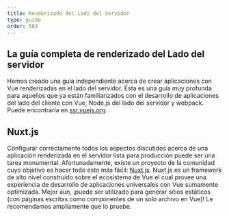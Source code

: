 ```yaml
---
title: Renderizado del Lado del Servidor
type: guide
order: 503
---
```


## La guía completa de renderizado del Lado del servidor

Hemos creado una guía independiente acerca de crear aplicaciones con Vue renderizadas en el lado del servidor. Ésta es una guía muy profunda para aquellos que ya están familiarizados con el desarrollo de aplicaciones del lado del cliente con Vue, Node.js del lado del servidor y webpack. Puede encontrarla en [ssr.vuejs.org](https://ssr.vuejs.org/).

## Nuxt.js

Configurar correctamente todos los aspectos discutidos acerca de una aplicación renderizada en el servidor lista para producción puede ser una tarea monumental. Afortunadamente, existe un proyecto de la comunidad cuyo objetivo es hacer todo esto más fácil: [Nuxt.js](https://nuxtjs.org/). Nuxt.js es un framework de alto nivel construido sobre el ecosistema de Vue el cual provee una experiencia de desarrollo de aplicaciones universales con Vue sumamente optimizada. Mejor aun, ¡puede ser utilizado para generar sitios estáticos (con páginas escritas como componentes de un solo archivo en Vue)! Le recomendamos ampliamente que lo pruebe.
